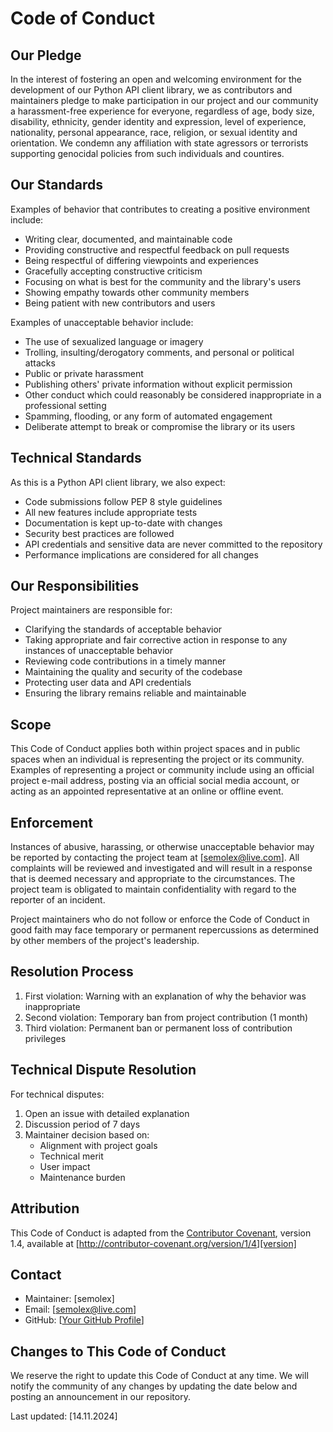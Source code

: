 # Code of Conduct

## Our Pledge

In the interest of fostering an open and welcoming environment for the development of our Python API client library, 
we as contributors and maintainers pledge to make participation in our project and our community a harassment-free experience 
for everyone, regardless of age, body size, disability, ethnicity, gender identity and expression, level of experience, 
nationality, personal appearance, race, religion, or sexual identity and orientation.
We condemn any affiliation with state agressors or terrorists supporting genocidal policies from such individuals and countires.

## Our Standards

Examples of behavior that contributes to creating a positive environment include:

* Writing clear, documented, and maintainable code
* Providing constructive and respectful feedback on pull requests
* Being respectful of differing viewpoints and experiences
* Gracefully accepting constructive criticism
* Focusing on what is best for the community and the library's users
* Showing empathy towards other community members
* Being patient with new contributors and users

Examples of unacceptable behavior include:

* The use of sexualized language or imagery
* Trolling, insulting/derogatory comments, and personal or political attacks
* Public or private harassment
* Publishing others' private information without explicit permission
* Other conduct which could reasonably be considered inappropriate in a professional setting
* Spamming, flooding, or any form of automated engagement
* Deliberate attempt to break or compromise the library or its users

## Technical Standards

As this is a Python API client library, we also expect:

* Code submissions follow PEP 8 style guidelines
* All new features include appropriate tests
* Documentation is kept up-to-date with changes
* Security best practices are followed
* API credentials and sensitive data are never committed to the repository
* Performance implications are considered for all changes

## Our Responsibilities

Project maintainers are responsible for:

* Clarifying the standards of acceptable behavior
* Taking appropriate and fair corrective action in response to any instances of unacceptable behavior
* Reviewing code contributions in a timely manner
* Maintaining the quality and security of the codebase
* Protecting user data and API credentials
* Ensuring the library remains reliable and maintainable

## Scope

This Code of Conduct applies both within project spaces and in public spaces when an individual is representing the project or its community. Examples of representing a project or community include using an official project e-mail address, posting via an official social media account, or acting as an appointed representative at an online or offline event.

## Enforcement

Instances of abusive, harassing, or otherwise unacceptable behavior may be reported by contacting the project team at [semolex@live.com]. All complaints will be reviewed and investigated and will result in a response that is deemed necessary and appropriate to the circumstances. The project team is obligated to maintain confidentiality with regard to the reporter of an incident.

Project maintainers who do not follow or enforce the Code of Conduct in good faith may face temporary or permanent repercussions as determined by other members of the project's leadership.

## Resolution Process

1. First violation: Warning with an explanation of why the behavior was inappropriate
2. Second violation: Temporary ban from project contribution (1 month)
3. Third violation: Permanent ban or permanent loss of contribution privileges

## Technical Dispute Resolution

For technical disputes:
1. Open an issue with detailed explanation
2. Discussion period of 7 days
3. Maintainer decision based on:
   * Alignment with project goals
   * Technical merit
   * User impact
   * Maintenance burden

## Attribution

This Code of Conduct is adapted from the [Contributor Covenant][homepage], version 1.4,
available at [http://contributor-covenant.org/version/1/4][version]

[homepage]: http://contributor-covenant.org
[version]: http://contributor-covenant.org/version/1/4/

## Contact

* Maintainer: [semolex]
* Email: [semolex@live.com]
* GitHub: [[Your GitHub Profile](https://github.com/semolex)]

## Changes to This Code of Conduct

We reserve the right to update this Code of Conduct at any time. We will notify the community of any changes by updating the date below and posting an announcement in our repository.

Last updated: [14.11.2024]
